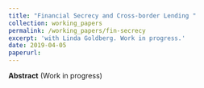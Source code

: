 ```yaml
---
title: "Financial Secrecy and Cross-border Lending "
collection: working_papers
permalink: /working_papers/fin-secrecy
excerpt: 'with Linda Goldberg. Work in progress.'
date: 2019-04-05
paperurl:
---
```


**Abstract** (Work in progress)



